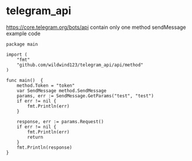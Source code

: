 # telegram_api
https://core.telegram.org/bots/api
contain only one method sendMessage
example code

```
package main

import (
	"fmt"
	"github.com/wildwind123/telegram_api/api/method"
)

func main()  {
	method.Token = "token"
	var SendMessage method.SendMessage
	params, err := SendMessage.GetParams("test", "test")
	if err != nil {
		fmt.Println(err)
	}

	response, err := params.Request()
	if err != nil {
		fmt.Println(err)
		return
	}
	fmt.Println(response)
}

```
